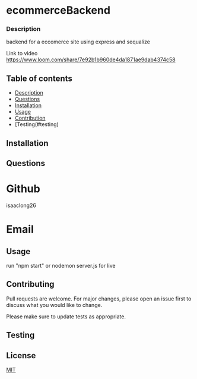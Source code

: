 
# ecommerceBackend

### Description
backend for a eccomerce site using express and sequalize

Link to video https://www.loom.com/share/7e92b1b960de4da1871ae9dab4374c58


## Table of contents
* [Description](#description)
* [Questions](#questions)
* [Installation](#installation)
* [Usage](#usage)
* [Contribution](#contributing)
* [Testing(#testing) 


## Installation


## Questions

# Github
isaaclong26
# Email



## Usage
run "npm start" or nodemon server.js for live


## Contributing
Pull requests are welcome. For major changes, please open an issue first to discuss what you would like to change.

Please make sure to update tests as appropriate.


## Testing



## License
[MIT](https://choosealicense.com/licenses/mit/)
    
    

